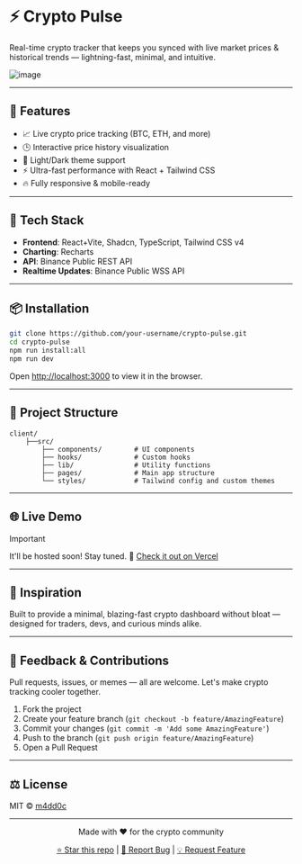 # ⚡ Crypto Pulse

Real-time crypto tracker that keeps you synced with live market prices & historical trends — lightning-fast, minimal, and intuitive.


![image](https://github.com/user-attachments/assets/907878d1-b76e-41ca-a8b9-2f0b4cc66f75)

---

## 🚀 Features

- 📈 Live crypto price tracking (BTC, ETH, and more)
- 🕒 Interactive price history visualization
- 🎨 Light/Dark theme support
- ⚡ Ultra-fast performance with React + Tailwind CSS
- 🔥 Fully responsive & mobile-ready

---

## 🧪 Tech Stack

- **Frontend**: React+Vite, Shadcn, TypeScript, Tailwind CSS v4
- **Charting**: Recharts
- **API**: Binance Public REST API
- **Realtime Updates**: Binance Public WSS API

---

## 📦 Installation

```bash
git clone https://github.com/your-username/crypto-pulse.git
cd crypto-pulse
npm run install:all 
npm run dev
```

Open [http://localhost:3000](http://localhost:3000) to view it in the browser.

---

## 📁 Project Structure

```
client/
    ├──src/
        ├── components/        # UI components
        ├── hooks/             # Custom hooks
        ├── lib/               # Utility functions
        ├── pages/             # Main app structure
        └── styles/            # Tailwind config and custom themes
```

---

## 🌐 Live Demo

> [!important]
> It'll be hosted soon! Stay tuned.
> 🔗 [Check it out on Vercel](https://crypto-pulse-demo.vercel.app)

---

## 🧠 Inspiration

Built to provide a minimal, blazing-fast crypto dashboard without bloat — designed for traders, devs, and curious minds alike.

---

## 💬 Feedback & Contributions

Pull requests, issues, or memes — all are welcome. Let's make crypto tracking cooler together.

1. Fork the project
2. Create your feature branch (`git checkout -b feature/AmazingFeature`)
3. Commit your changes (`git commit -m 'Add some AmazingFeature'`)
4. Push to the branch (`git push origin feature/AmazingFeature`)
5. Open a Pull Request

---

## ⚖️ License

MIT © [m4dd0c](https://github.com/m4dd0c)

---

<div align="center">
  <p>Made with ❤️ for the crypto community</p>
  <p>
    <a href="https://github.com/your-username/crypto-pulse">⭐ Star this repo</a> |
    <a href="https://github.com/your-username/crypto-pulse/issues">🐛 Report Bug</a> |
    <a href="https://github.com/your-username/crypto-pulse/issues">💡 Request Feature</a>
  </p>
</div>
